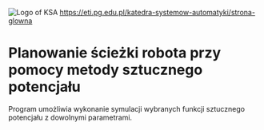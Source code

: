 
![Logo of KSA](https://eti.pg.edu.pl/documents/176593/23878975/eti-katedra-baner.jpg)
https://eti.pg.edu.pl/katedra-systemow-automatyki/strona-glowna

# Planowanie ścieżki robota przy pomocy metody sztucznego potencjału

Program umożliwia wykonanie symulacji wybranych funkcji sztucznego potencjału z dowolnymi parametrami. 